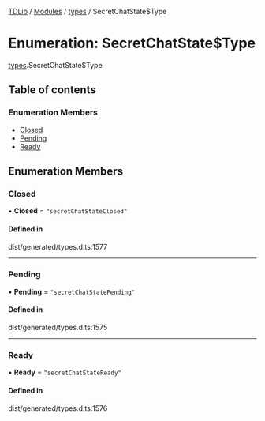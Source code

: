 [TDLib](../README.md) / [Modules](../modules.md) / [types](../modules/types.md) / SecretChatState$Type

# Enumeration: SecretChatState$Type

[types](../modules/types.md).SecretChatState$Type

## Table of contents

### Enumeration Members

- [Closed](types.SecretChatState_Type.md#closed)
- [Pending](types.SecretChatState_Type.md#pending)
- [Ready](types.SecretChatState_Type.md#ready)

## Enumeration Members

### Closed

• **Closed** = ``"secretChatStateClosed"``

#### Defined in

dist/generated/types.d.ts:1577

___

### Pending

• **Pending** = ``"secretChatStatePending"``

#### Defined in

dist/generated/types.d.ts:1575

___

### Ready

• **Ready** = ``"secretChatStateReady"``

#### Defined in

dist/generated/types.d.ts:1576
